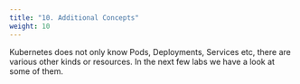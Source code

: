 ```yaml
---
title: "10. Additional Concepts"
weight: 10
---
```


Kubernetes does not only know Pods, Deployments, Services etc, there are various other kinds or resources. In the next few labs we have a look at some of them.